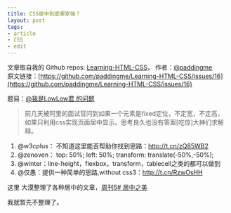 ```yaml
---
title: CSS居中到底哪家强？
layout: post
tags:
- article
- CSS
- edit
---
```



 文章取自我的 Github  repos: [Learning-HTML-CSS](https://github.com/paddingme/Learning-HTML-CSS)， 作者：[@paddingme](http://padding.me/about.html)    
原文链接：[https://github.com/paddingme/Learning-HTML-CSS/issues/16](https://github.com/paddingme/Learning-HTML-CSS/issues/16)

题目：[@我是LowLow君 的问题](http://weibo.com/2878451190/Bx9mz6sVE) 

> 前几天被阿里的面试官问到如果一个元素是fixed定位，不定宽，不定高，如果只利用css实现页面居中显示。思考良久也没有答案[吃惊]大神们求解释。

1. @w3cplus： 不知道这里能否帮助你找到思路：http://t.cn/zQ85WB2
2. @zenoven： top: 50%; left: 50%; transform: translate(-50%,-50%);
3. @winter：line-height，flexbox，transform，tablecell之类的都可以做到
4. @仅愚：提供一种简单的思路,without css3：http://t.cn/RzwOsHH 


这里 大漠整理了各种居中的文章，[周刊5# 居中之美](http://www.w3cplus.com/collective-5.html)

我就暂先不整理了。
